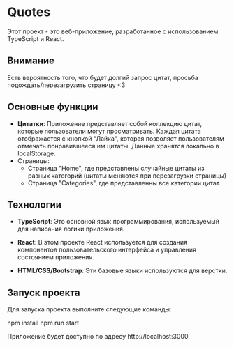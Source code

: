 # Quotes
Этот проект - это веб-приложение, разработанное с использованием TypeScript и React. 

## Внимание
Есть вероятность того, что будет долгий запрос цитат, просьба подождать/перезагрузить страницу <3


## Основные функции
+ **Цитатки**: Приложение представляет собой коллекцию цитат, которые пользователи могут просматривать. Каждая цитата отображается с кнопкой "Лайка", которая позволяет пользователям отмечать понравившееся им цитаты. Данные хранятся локально в localStorage.
+ Страницы: 
  + Страница "Home", где представлены случайные цитаты из разных категорий (цитаты меняются при перезагрузки страницы)
  + Страница "Categories", где представленны все категории цитат.



## Технологии
+ **TypeScript**: Это основной язык программирования, используемый для написания логики приложения. 

+ **React**:  В этом проекте React используется для создания компонентов пользовательского интерфейса и управления состоянием приложения.

+ **HTML/CSS/Bootstrap**: Эти базовые языки используются для верстки.


## Запуск проекта
Для запуска проекта выполните следующие команды:

npm install
npm run start

Приложение будет доступно по адресу http://localhost:3000.